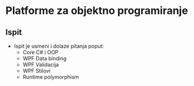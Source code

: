 # Platforme za objektno programiranje

## Ispit

- Ispit je usmeni i dolaze pitanja poput:
  - Core C# i OOP
  - WPF Data binding
  - WPF Validacija
  - WPF Stilovi
  - Runtime polymorphism
